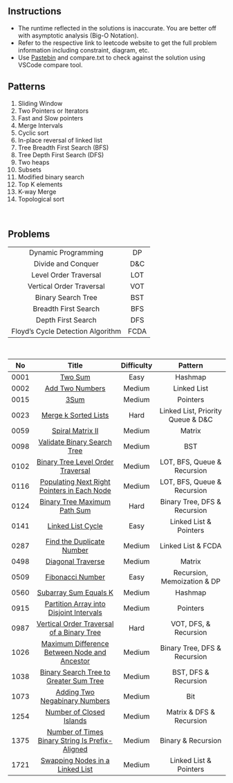 ## Instructions

- The runtime reflected in the solutions is inaccurate. You are better off with asymptotic analysis (Big-O Notation).
- Refer to the respective link to leetcode website to get the full problem information including constraint, diagram, etc.
- Use [Pastebin](https://pastebin.com/) and compare.txt to check against the solution using VSCode compare tool.

## Patterns

1. Sliding Window
2. Two Pointers or Iterators
3. Fast and Slow pointers
4. Merge Intervals
5. Cyclic sort
6. In-place reversal of linked list
7. Tree Breadth First Search (BFS)
8. Tree Depth First Search (DFS)
9. Two heaps
10. Subsets
11. Modified binary search
12. Top K elements
13. K-way Merge
14. Topological sort

&nbsp;

## Problems

|                                   |      |
| :-------------------------------: | :--: |
|        Dynamic Programming        |  DP  |
|        Divide and Conquer         | D&C  |
|       Level Order Traversal       | LOT  |
|     Vertical Order Traversal      | VOT  |
|        Binary Search Tree         | BST  |
|       Breadth First Search        | BFS  |
|        Depth First Search         | DFS  |
| Floyd’s Cycle Detection Algorithm | FCDA |

&nbsp;

|  No  |                                                               Title                                                               | Difficulty |              Pattern              |
| :--: | :-------------------------------------------------------------------------------------------------------------------------------: | :--------: | :-------------------------------: |
| 0001 |                                         [Two Sum](https://leetcode.com/problems/two-sum/)                                         |    Easy    |              Hashmap              |
| 0002 |                                 [Add Two Numbers](https://leetcode.com/problems/add-two-numbers/)                                 |   Medium   |            Linked List            |
| 0015 |                                            [3Sum](https://leetcode.com/problems/3sum/)                                            |   Medium   |             Pointers              |
| 0023 |                            [Merge k Sorted Lists](https://leetcode.com/problems/merge-k-sorted-lists/)                            |    Hard    | Linked List, Priority Queue & D&C |
| 0059 |                                [Spiral Matrix II](https://leetcode.com/problems/spiral-matrix-ii/)                                |   Medium   |              Matrix               |
| 0098 |                     [Validate Binary Search Tree](https://leetcode.com/problems/validate-binary-search-tree/)                     |   Medium   |                BST                |
| 0102 |               [Binary Tree Level Order Traversal](https://leetcode.com/problems/binary-tree-level-order-traversal/)               |   Medium   |    LOT, BFS, Queue & Recursion    |
| 0116 |     [Populating Next Right Pointers in Each Node](https://leetcode.com/problems/populating-next-right-pointers-in-each-node/)     |   Medium   |    LOT, BFS, Queue & Recursion    |
| 0124 |                    [Binary Tree Maximum Path Sum](https://leetcode.com/problems/binary-tree-maximum-path-sum/)                    |    Hard    |   Binary Tree, DFS & Recursion    |
| 0141 |                               [Linked List Cycle](https://leetcode.com/problems/linked-list-cycle/)                               |    Easy    |      Linked List & Pointers       |
| 0287 |                       [Find the Duplicate Number](https://leetcode.com/problems/find-the-duplicate-number/)                       |   Medium   |        Linked List & FCDA         |
| 0498 |                               [Diagonal Traverse](https://leetcode.com/problems/diagonal-traverse/)                               |   Medium   |              Matrix               |
| 0509 |                                [Fibonacci Number](https://leetcode.com/problems/fibonacci-number/)                                |    Easy    |    Recursion, Memoization & DP    |
| 0560 |                           [Subarray Sum Equals K](https://leetcode.com/problems/subarray-sum-equals-k/)                           |   Medium   |              Hashmap              |
| 0915 |         [Partition Array into Disjoint Intervals](https://leetcode.com/problems/partition-array-into-disjoint-intervals/)         |   Medium   |             Pointers              |
| 0987 |       [Vertical Order Traversal of a Binary Tree](https://leetcode.com/problems/vertical-order-traversal-of-a-binary-tree/)       |    Hard    |       VOT, DFS, & Recursion       |
| 1026 |    [Maximum Difference Between Node and Ancestor](https://leetcode.com/problems/maximum-difference-between-node-and-ancestor/)    |   Medium   |   Binary Tree, DFS & Recursion    |
| 1038 |          [Binary Search Tree to Greater Sum Tree](https://leetcode.com/problems/binary-search-tree-to-greater-sum-tree/)          |   Medium   |       BST, DFS & Recursion        |
| 1073 |                   [Adding Two Negabinary Numbers](https://leetcode.com/problems/adding-two-negabinary-numbers/)                   |   Medium   |                Bit                |
| 1254 |                        [Number of Closed Islands](https://leetcode.com/problems/number-of-closed-islands/)                        |   Medium   |     Matrix & DFS & Recursion      |
| 1375 | [Number of Times Binary String Is Prefix-Aligned](https://leetcode.com/problems/number-of-times-binary-string-is-prefix-aligned/) |   Medium   |        Binary & Recursion         |
| 1721 |                 [Swapping Nodes in a Linked List](https://leetcode.com/problems/swapping-nodes-in-a-linked-list/)                 |   Medium   |      Linked List & Pointers       |
